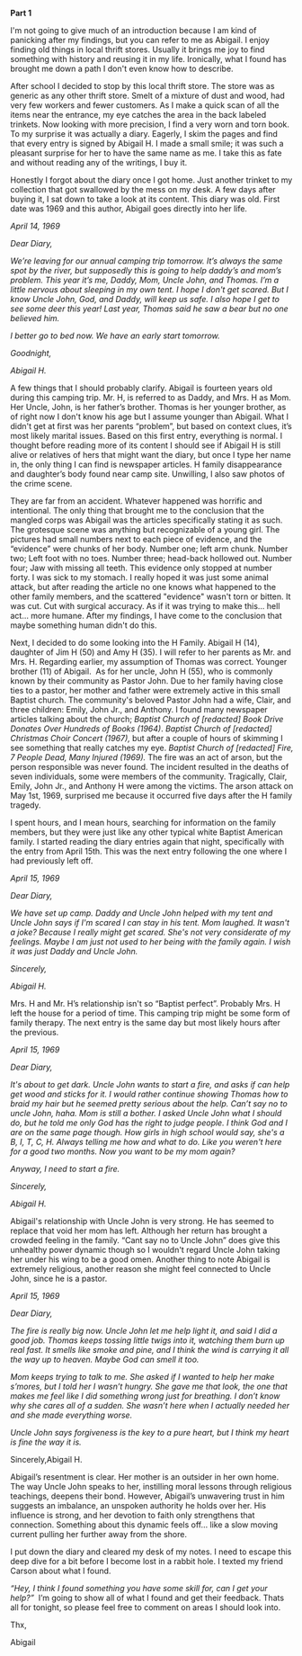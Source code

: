 **Part 1**

I'm not going to give much of an introduction because I am kind of panicking after my findings, but you can refer to me as Abigail. I enjoy finding old things in local thrift stores. Usually it brings me joy to find something with history and reusing it in my life. Ironically, what I found has brought me down a path I don't even know how to describe. 

After school I decided to stop by this local thrift store. The store was as generic as any other thrift store. Smelt of a mixture of dust and wood, had very few workers and fewer customers. As I make a quick scan of all the items near the entrance, my eye catches the area in the back labeled trinkets. Now looking with more precision, I find a very worn and torn book. To my surprise it was actually a diary. Eagerly, I skim the pages and find that every entry is signed by Abigail H. I made a small smile; it was such a pleasant surprise for her to have the same name as me. I take this as fate and without reading any of the writings, I buy it.

Honestly I forgot about the diary once I got home. Just another trinket to my collection that got swallowed by the mess on my desk. A few days after buying it, I sat down to take a look at its content. This diary was old. First date was 1969 and this author, Abigail goes directly into her life. 

*April 14, 1969*

*Dear Diary,*

*We’re leaving for our annual camping trip tomorrow. It’s always the same spot by the river, but supposedly this is going to help daddy’s and mom’s problem. This year it’s me, Daddy, Mom, Uncle John, and Thomas. I’m a little nervous about sleeping in my own tent. I hope I don't get scared. But I know Uncle John, God, and Daddy, will keep us safe. I also hope I get to see some deer this year! Last year, Thomas said he saw a bear but no one believed him.*

*I better go to bed now. We have an early start tomorrow.* 

*Goodnight,*

*Abigail H.*

A few things that I should probably clarify. Abigail is fourteen years old during this camping trip. Mr. H, is referred to as Daddy, and Mrs. H as Mom. Her Uncle, John, is her father’s brother. Thomas is her younger brother, as of right now I don't know his age but I assume younger than Abigail. What I didn't get at first was her parents “problem”, but based on context clues, it’s most likely marital issues. Based on this first entry, everything is normal. I thought before reading more of its content I should see if Abigail H is still alive or relatives of hers that might want the diary, but once I type her name in, the only thing I can find is newspaper articles. H family disappearance and daughter’s body found near camp site. Unwilling, I also saw photos of the crime scene. 

They are far from an accident. Whatever happened was horrific and intentional. The only thing that brought me to the conclusion that the mangled corps was Abigail was the articles specifically stating it as such. The grotesque scene was anything but recognizable of a young girl. The pictures had small numbers next to each piece of evidence, and the “evidence” were chunks of her body. Number one; left arm chunk. Number two; Left foot with no toes. Number three; head-back hollowed out. Number four; Jaw with missing all teeth. This evidence only stopped at number forty. I was sick to my stomach. I really hoped it was just some animal attack, but after reading the article no one knows what happened to the other family members, and the scattered "evidence" wasn't torn or bitten. It was cut. Cut with surgical accuracy. As if it was trying to make this… hell act… more humane. After my findings, I have come to the conclusion that maybe something human didn't do this. 

Next, I decided to do some looking into the H Family. Abigail H (14), daughter of Jim H (50) and Amy H (35). I will refer to her parents as Mr. and Mrs. H. Regarding earlier, my assumption of Thomas was correct. Younger brother (11) of Abigail.  As for her uncle, John H (55), who is commonly known by their community as Pastor John. Due to her family having close ties to a pastor, her mother and father were extremely active in this small Baptist church. The community's beloved Pastor John had a wife, Clair, and three children: Emily, John Jr., and Anthony. I found many newspaper articles talking about the church; *Baptist Church of \[redacted\]* *Book Drive Donates Over Hundreds of Books (1964)*. *Baptist Church of \[redacted\] Christmas Choir Concert (1967),* but after a couple of hours of skimming I see something that really catches my eye. *Baptist Church of \[redacted\] Fire, 7 People Dead, Many Injured (1969).* The fire was an act of arson, but the person responsible was never found. The incident resulted in the deaths of seven individuals, some were members of the community. Tragically, Clair, Emily, John Jr., and Anthony H were among the victims. The arson attack on May 1st, 1969, surprised me because it occurred five days after the H family tragedy.

I spent hours, and I mean hours, searching for information on the family members, but they were just like any other typical white Baptist American family. I started reading the diary entries again that night, specifically with the entry from April 15th. This was the next entry following the one where I had previously left off. 

*April 15, 1969*

*Dear Diary,*

*We have set up camp. Daddy and Uncle John helped with my tent and Uncle John says if I'm scared I can stay in his tent. Mom laughed. It wasn't a joke? Because I really might get scared. She's not very considerate of my feelings. Maybe I am just not used to her being with the family again. I wish it was just Daddy and Uncle John.* 

*Sincerely,*

*Abigail H.*

Mrs. H and Mr. H’s relationship isn't so “Baptist perfect”. Probably Mrs. H left the house for a period of time. This camping trip might be some form of family therapy. The next entry is the same day but most likely hours after the previous. 

*April 15, 1969*

*Dear Diary,*

*It's about to get dark. Uncle John wants to start a fire, and asks if can help get wood and sticks for it. I would rather continue showing Thomas how to braid my hair but he seemed pretty serious about the help. Can’t say no to uncle John, haha. Mom is still a bother. I asked Uncle John what I should do, but he told me only God has the right to judge people. I think God and I are on the same page though. How girls in high school would say, she's a B, I, T, C, H. Always telling me how and what to do. Like you weren't here for a good two months. Now you want to be my mom again?*  

*Anyway, I need to start a fire.*

*Sincerely,*

*Abigail H.*

Abigail's relationship with Uncle John is very strong. He has seemed to replace that void her mom has left. Although her return has brought a crowded feeling in the family. “Cant say no to Uncle John” does give this unhealthy power dynamic though so I wouldn't regard Uncle John taking her under his wing to be a good omen. Another thing to note Abigail is extremely religious, another reason she might feel connected to Uncle John, since he is a pastor.  

*April 15, 1969*

*Dear Diary,*

*The fire is really big now. Uncle John let me help light it, and said I did a good job. Thomas keeps tossing little twigs into it, watching them burn up real fast. It smells like smoke and pine, and I think the wind is carrying it all the way up to heaven. Maybe God can smell it too.*

*Mom keeps trying to talk to me. She asked if I wanted to help her make s’mores, but I told her I wasn’t hungry. She gave me that look, the one that makes me feel like I did something wrong just for breathing. I don’t know why she cares all of a sudden. She wasn’t here when I actually needed her and she made everything worse.*

*Uncle John says forgiveness is the key to a pure heart, but I think my heart is fine the way it is.*

Sincerely,Abigail H.

Abigail’s resentment is clear. Her mother is an outsider in her own home. The way Uncle John speaks to her, instilling moral lessons through religious teachings, deepens their bond. However, Abigail’s unwavering trust in him suggests an imbalance, an unspoken authority he holds over her. His influence is strong, and her devotion to faith only strengthens that connection. Something about this dynamic feels off… like a slow moving current pulling her further away from the shore. 

I put down the diary and cleared my desk of my notes. I need to escape this deep dive for a bit before I become lost in a rabbit hole. I texted my friend Carson about what I found. 

*“Hey, I think I found something you have some skill for, can I get your help?”*  I’m going to show all of what I found and get their feedback. Thats all for tonight, so please feel free to comment on areas I should look into. 

Thx,

Abigail